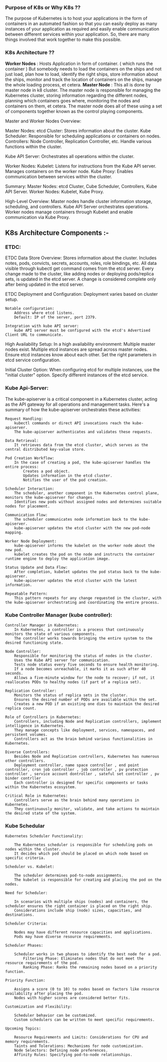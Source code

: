 ### Purpose of K8s or Why K8s ??

The purpose of Kubernetes is to host your applications in the form of containers in an automated fashion so that you can easily deploy as many instances of your application as required and easily enable communication between different services within your application. So, there are many things involved that work together to make this possible.

### K8s Architecture ??

**Worker Nodes** : Hosts Application in form of container. ( which runs the container )
But somebody needs to load the containers on the ships and not just load, plan how to load, identify the right ships, store information about the ships, monitor and track the location of containers on the ships, manage the whole loading process, et cetera.
**Master Node** : This all is done by master node in k8 cluster. 
The master node is responsible for managing the Kubernetes cluster, storing information regarding the different nodes, planning which containers goes where, monitoring the nodes and containers on them, et cetera. The master node does all of these using a set of components together known as the control playing components.

Master and Worker Nodes Overview:

Master Nodes:
    etcd Cluster:
        Stores information about the cluster.
    Kube Scheduler:
        Responsible for scheduling applications or containers on nodes.
    Controllers:
        Node Controller, Replication Controller, etc.
        Handle various functions within the cluster.

Kube API Server:
    Orchestrates all operations within the cluster.

Worker Nodes:
    Kubelet:
        Listens for instructions from the Kube API server.
        Manages containers on the worker node.
    Kube Proxy:
        Enables communication between services within the cluster.

Summary:
    Master Nodes:
        etcd Cluster, Cube Scheduler, Controllers, Kube API Server.
    Worker Nodes:
        Kubelet, Kube Proxy.

High-Level Overview:
    Master nodes handle cluster information storage, scheduling, and controllers.
    Kube API Server orchestrates operations.
    Worker nodes manage containers through Kubelet and enable communication via Kube Proxy.


## K8s Architecture Components :-

### ETDC:

ETDC Data Store Overview:
    Stores information about the cluster.
    Includes notes, pods, convicts, secrets, accounts, roles, role bindings, etc.
    All data visible through kubectl get command comes from the etcd server.
    Every change made to the cluster, like adding nodes or deploying pods/replica sets, is updated in the etcd server. A change is considered complete only after being updated in the etcd server.

ETDC Deployment and Configuration:
    Deployment varies based on cluster setup.
    
    Notable configuration: 
        Address where etcd listens.
        Default: IP of the server, port 2379.

    Integration with kube API server:
        kube API server must be configured with the etcd's Advertised Client URL to communicate.

High Availability Setup:
    In a high availability environment:
        Multiple master nodes exist.
        Multiple etcd instances are spread across master nodes.
        Ensure etcd instances know about each other.
        Set the right parameters in etcd service configuration.

Initial Cluster Option:
    When configuring etcd for multiple instances, use the "initial cluster" option.
    Specify different instances of the etcd service.

### Kube Api-Server: 

The kube-apiserver is a critical component in a Kubernetes cluster, acting as the API gateway for all operations and management tasks. Here's a summary of how the kube-apiserver orchestrates these activities:

    Request Handling:
        kubectl commands or direct API invocations reach the kube-apiserver.
        The kube-apiserver authenticates and validates these requests.

    Data Retrieval:
        It retrieves data from the etcd cluster, which serves as the central distributed key-value store.

    Pod Creation Workflow:
        In the case of creating a pod, the kube-apiserver handles the entire process:
            Creates a pod object.
            Updates information in the etcd cluster.
            Notifies the user of the pod creation.

    Scheduler Interaction:
        The scheduler, another component in the Kubernetes control plane, monitors the kube-apiserver for changes.
        Identifies new pods without assigned nodes and determines suitable nodes for placement.

    Communication Flow:
        The scheduler communicates node information back to the kube-apiserver.
        kube-apiserver updates the etcd cluster with the new pod-node mapping.

    Worker Node Deployment:
        kube-apiserver informs the kubelet on the worker node about the new pod.
        kubelet creates the pod on the node and instructs the container runtime engine to deploy the application image.

    Status Update and Data Flow:
        After completion, kubelet updates the pod status back to the kube-apiserver.
        kube-apiserver updates the etcd cluster with the latest information.

    Repeatable Pattern:
        This pattern repeats for any change requested in the cluster, with the kube-apiserver orchestrating and coordinating the entire process.

### Kube Controller Manager (kube controller):

    Controller Manager in Kubernetes:
        In Kubernetes, a controller is a process that continuously monitors the state of various components.
        The controller works towards bringing the entire system to the desired functioning state.

    Node Controller:
        Responsible for monitoring the status of nodes in the cluster.
        Uses the Kube API server for communication.
        Tests node status every five seconds to ensure health monitoring.
        If a node becomes unreachable, it marks it as such after 40 seconds.
        Allows a five-minute window for the node to recover; if not, it reallocates PODs to healthy nodes (if part of a replica set).

    Replication Controller:
        Monitors the status of replica sets in the cluster.
        Ensures the desired number of PODs are available within the set.
        Creates a new POD if an existing one dies to maintain the desired replica count.

    Role of Controllers in Kubernetes:
        Controllers, including Node and Replication controllers, implement intelligence in Kubernetes.
        They manage concepts like deployment, services, namespaces, and persistent volumes.
        Controllers act as the brain behind various functionalities in Kubernetes.

    Diverse Controllers:
        Besides Node and Replication controllers, Kubernetes has numerous other controllers.
        Deployment controller, name space controller , end point controller, cron job controller , job controller , pv protection controller , service account dontroller , sateful set controller , pv binder contrller 
        Each controller is designed for specific components or tasks within the Kubernetes ecosystem.

    Critical Role in Kubernetes:
        Controllers serve as the brain behind many operations in Kubernetes.
        They continuously monitor, validate, and take actions to maintain the desired state of the system.

### Kube Schedular 

    Kubernetes Scheduler Functionality:

        The Kubernetes scheduler is responsible for scheduling pods on nodes within the cluster.
        It decides which pod should be placed on which node based on specific criteria.

    Scheduler vs. Kubelet:

        The scheduler determines pod-to-node assignments.
        The kubelet is responsible for creating and placing the pod on the nodes.

    Need for Scheduler:

        In scenarios with multiple ships (nodes) and containers, the scheduler ensures the right container is placed on the right ship.
        Considerations include ship (node) sizes, capacities, and destinations.

    Scheduler Criteria:

        Nodes may have different resource capacities and applications.
        Pods may have diverse resource requirements.

    Scheduler Phases:

        Scheduler works in two phases to identify the best node for a pod.
            Filtering Phase: Eliminates nodes that do not meet the resource requirements of the pod.
            Ranking Phase: Ranks the remaining nodes based on a priority function.

    Priority Function:

        Assigns a score (0 to 10) to nodes based on factors like resource availability after placing the pod.
        Nodes with higher scores are considered better fits.

    Customization and Flexibility:

        Scheduler behavior can be customized.
        Custom schedulers can be written to meet specific requirements.

    Upcoming Topics:

        Resource Requirements and Limits: Considerations for CPU and memory requirements.
        Taints and Tolerations: Mechanisms for node customization.
        Node Selectors: Defining node preferences.
        Affinity Rules: Specifying pod-to-node relationships.